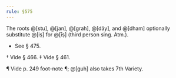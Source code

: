 ```yaml
---
rule: §575
---
```


The roots @[stu], @[jan], @[grah], @[dāy], and @[dham] optionally substitute @[iṣ] for @[īṣ] (third person sing. Atm.).

- See § 475.

† Vide § 466. ‡ Vide § 461.

¶ Vide p. 249 foot-note ¶; @[guh] also takes 7th Variety.